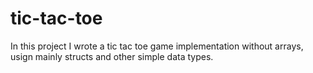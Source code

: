 # tic-tac-toe
In this project I wrote a tic tac toe game implementation without arrays, usign mainly structs and other simple data types.
